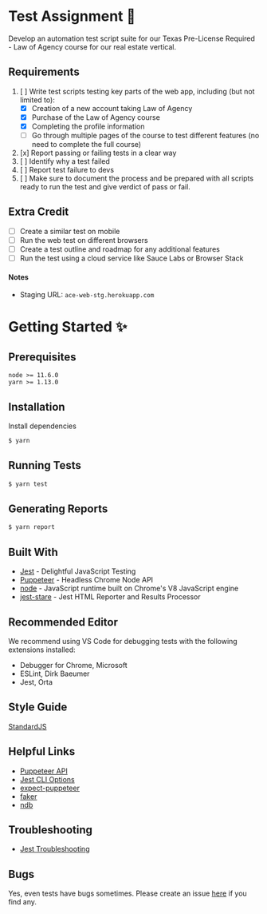 # Test Assignment :rocket:
Develop an automation test script suite for our Texas Pre-License Required - Law of Agency course for our real estate vertical.

## Requirements
1. [ ] Write test scripts testing key parts of the web app, including (but not limited to):
    - [x] Creation of a new account taking Law of Agency
    - [x] Purchase of the Law of Agency course
    - [x] Completing the profile information
    - [ ] Go through multiple pages of the course to test different features (no need to complete the full course)
2. [x] Report passing or failing tests in a clear way
3. [ ] Identify why a test failed
4. [ ] Report test failure to devs
5. [ ] Make sure to document the process and be prepared with all scripts ready to run the test
and give verdict of pass or fail.

## Extra Credit
- [ ] Create a similar test on mobile
- [ ] Run the web test on different browsers
- [ ] Create a test outline and roadmap for any additional features
- [ ] Run the test using a cloud service like Sauce Labs or Browser Stack

#### Notes
- Staging URL: `ace-web-stg.herokuapp.com`

# Getting Started :sparkles:

## Prerequisites
```
node >= 11.6.0
yarn >= 1.13.0
```

## Installation

Install dependencies
```bash
$ yarn
```

## Running Tests
```bash
$ yarn test
```

## Generating Reports
```bash
$ yarn report
```

## Built With
- [Jest](https://jestjs.io/) - Delightful JavaScript Testing
- [Puppeteer](https://pptr.dev/) - Headless Chrome Node API
- [node](https://nodejs.org/en/) - JavaScript runtime built on Chrome's V8 JavaScript engine
- [jest-stare](https://dkelosky.github.io/jest-stare/) - Jest HTML Reporter and Results Processor

## Recommended Editor
We recommend using VS Code for debugging tests with the following extensions installed:
- Debugger for Chrome, Microsoft
- ESLint, Dirk Baeumer
- Jest, Orta

## Style Guide
[StandardJS](https://standardjs.com/)

## Helpful Links
- [Puppeteer API](https://github.com/GoogleChrome/puppeteer/blob/v1.12.2/docs/api.md)
- [Jest CLI Options](https://jestjs.io/docs/en/cli.html)
- [expect-puppeteer](https://github.com/smooth-code/jest-puppeteer/tree/master/packages/expect-puppeteer)
- [faker](https://github.com/Marak/faker.js)
- [ndb](https://github.com/GoogleChromeLabs/ndb)

## Troubleshooting
 - [Jest Troubleshooting](https://jestjs.io/docs/en/troubleshooting)

 ## Bugs
 Yes, even tests have bugs sometimes. Please create an issue [here](https://github.com/jkcon/ace-the-test/issues) if you find any.
